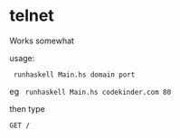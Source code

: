 # telnet

Works somewhat

usage: 

``` runhaskell Main.hs domain port```

eg 
``` runhaskell Main.hs codekinder.com 80```

then type

```GET /```
